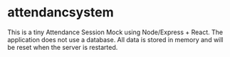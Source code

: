 # attendancsystem
This is a tiny Attendance Session Mock using Node/Express + React. The application does not use a database. All data is stored in memory and will be reset when the server is restarted.
